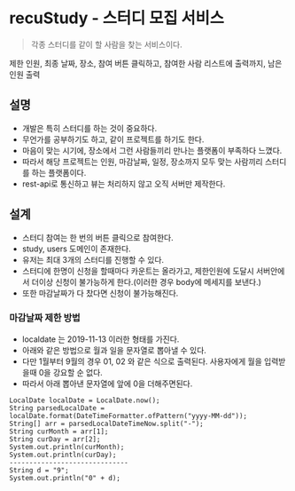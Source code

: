 # recuStudy - 스터디 모집 서비스
> 각종 스터디를 같이 할 사람을 찾는 서비스이다.

제한 인원, 최종 날짜, 장소, 참여 버튼 클릭하고, 참여한 사람 리스트에 출력까지, 남은인원 출력

## 설명
* 개발은 특히 스터디를 하는 것이 중요하다.
* 무언가를 공부하기도 하고, 같이 프로젝트를 하기도 한다.
* 마음이 맞는 시기에, 장소에서 그런 사람들끼리 만나는 플랫폼이 부족하다 느꼈다.
* 따라서 해당 프로젝트는 인원, 마감날짜, 일정, 장소까지 모두 맞는 사람끼리 스터디를 하는 플랫폼이다.
* rest-api로 통신하고 뷰는 처리하지 않고 오직 서버만 제작한다.

## 설계
* 스터디 참여는 한 번의 버튼 클릭으로 참여한다.
* study, users 도메인이 존재한다.
* 유저는 최대 3개의 스터디를 진행할 수 있다.
* 스터디에 한명이 신청을 할때마다 카운트는 올라가고, 
  제한인원에 도달시 서버안에서 더이상 신청이 불가능하게 한다.(이러한 경우 body에 메세지를 보낸다.)
* 또한 마감날짜가 다 찼다면 신청이 불가능해진다.

### 마감날짜 제한 방법
* localdate 는 2019-11-13 이러한 형태를 가진다.
* 아래와 같은 방법으로 월과 일을 문자열로 뽑아낼 수 있다.
* 다만 1월부터 9월의 경우 01, 02 와 같은 식으로 출력된다. 사용자에게 월을 입력받을때 0을 강요할 순 없다.
* 따라서 아래 뽑아낸 문자열에 앞에 0을 더해주면된다.
```
LocalDate localDate = LocalDate.now();
String parsedLocalDate = localDate.format(DateTimeFormatter.ofPattern("yyyy-MM-dd"));
String[] arr = parsedLocalDateTimeNow.split("-");
String curMonth = arr[1];
String curDay = arr[2];
System.out.println(curMonth);
System.out.println(curDay);
------------------------------
String d = "9";
System.out.println("0" + d);
```
